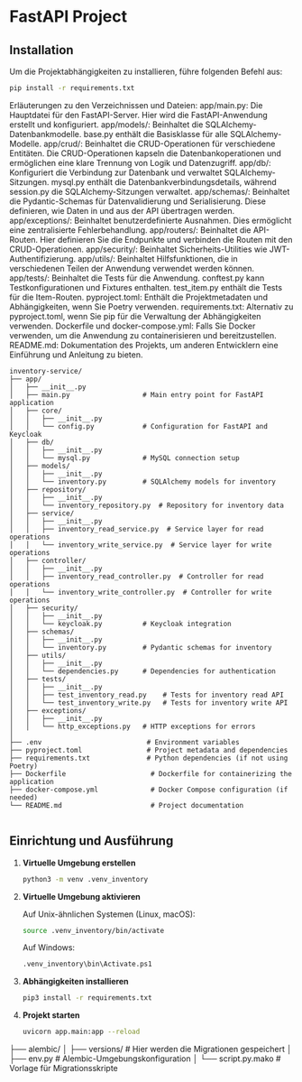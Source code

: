 # FastAPI Project

## Installation

Um die Projektabhängigkeiten zu installieren, führe folgenden Befehl aus:

```bash
pip install -r requirements.txt

```

Erläuterungen zu den Verzeichnissen und Dateien:
app/main.py: Die Hauptdatei für den FastAPI-Server. Hier wird die FastAPI-Anwendung erstellt und konfiguriert.
app/models/: Beinhaltet die SQLAlchemy-Datenbankmodelle. base.py enthält die Basisklasse für alle SQLAlchemy-Modelle.
app/crud/: Beinhaltet die CRUD-Operationen für verschiedene Entitäten. Die CRUD-Operationen kapseln die Datenbankoperationen und ermöglichen eine klare Trennung von Logik und Datenzugriff.
app/db/: Konfiguriert die Verbindung zur Datenbank und verwaltet SQLAlchemy-Sitzungen. mysql.py enthält die Datenbankverbindungsdetails, während session.py die SQLAlchemy-Sitzungen verwaltet.
app/schemas/: Beinhaltet die Pydantic-Schemas für Datenvalidierung und Serialisierung. Diese definieren, wie Daten in und aus der API übertragen werden.
app/exceptions/: Beinhaltet benutzerdefinierte Ausnahmen. Dies ermöglicht eine zentralisierte Fehlerbehandlung.
app/routers/: Beinhaltet die API-Routen. Hier definieren Sie die Endpunkte und verbinden die Routen mit den CRUD-Operationen.
app/security/: Beinhaltet Sicherheits-Utilities wie JWT-Authentifizierung.
app/utils/: Beinhaltet Hilfsfunktionen, die in verschiedenen Teilen der Anwendung verwendet werden können.
app/tests/: Beinhaltet die Tests für die Anwendung. conftest.py kann Testkonfigurationen und Fixtures enthalten. test_item.py enthält die Tests für die Item-Routen.
pyproject.toml: Enthält die Projektmetadaten und Abhängigkeiten, wenn Sie Poetry verwenden.
requirements.txt: Alternativ zu pyproject.toml, wenn Sie pip für die Verwaltung der Abhängigkeiten verwenden.
Dockerfile und docker-compose.yml: Falls Sie Docker verwenden, um die Anwendung zu containerisieren und bereitzustellen.
README.md: Dokumentation des Projekts, um anderen Entwicklern eine Einführung und Anleitung zu bieten.

```plaintext
inventory-service/
├── app/
│   ├── __init__.py
│   ├── main.py                  # Main entry point for FastAPI application
│   ├── core/
│   │   ├── __init__.py
│   │   └── config.py            # Configuration for FastAPI and Keycloak
│   ├── db/
│   │   ├── __init__.py
│   │   └── mysql.py             # MySQL connection setup
│   ├── models/
│   │   ├── __init__.py
│   │   └── inventory.py         # SQLAlchemy models for inventory
│   ├── repository/
│   │   ├── __init__.py
│   │   └── inventory_repository.py  # Repository for inventory data
│   ├── service/
│   │   ├── __init__.py
│   │   ├── inventory_read_service.py  # Service layer for read operations
│   │   └── inventory_write_service.py  # Service layer for write operations
│   ├── controller/
│   │   ├── __init__.py
│   │   ├── inventory_read_controller.py  # Controller for read operations
│   │   └── inventory_write_controller.py  # Controller for write operations
│   ├── security/
│   │   ├── __init__.py
│   │   └── keycloak.py          # Keycloak integration
│   ├── schemas/
│   │   ├── __init__.py
│   │   └── inventory.py         # Pydantic schemas for inventory
│   ├── utils/
│   │   ├── __init__.py
│   │   └── dependencies.py      # Dependencies for authentication
│   ├── tests/
│   │   ├── __init__.py
│   │   ├── test_inventory_read.py    # Tests for inventory read API
│   │   └── test_inventory_write.py   # Tests for inventory write API
│   ├── exceptions/
│   │   ├── __init__.py
│   │   └── http_exceptions.py   # HTTP exceptions for errors
│
├── .env                          # Environment variables
├── pyproject.toml                # Project metadata and dependencies
├── requirements.txt              # Python dependencies (if not using Poetry)
├── Dockerfile                     # Dockerfile for containerizing the application
├── docker-compose.yml             # Docker Compose configuration (if needed)
└── README.md                      # Project documentation


```

## Einrichtung und Ausführung

1. **Virtuelle Umgebung erstellen**

    ```bash
    python3 -m venv .venv_inventory
    ```

2. **Virtuelle Umgebung aktivieren**

   Auf Unix-ähnlichen Systemen (Linux, macOS):

    ```bash
    source .venv_inventory/bin/activate
    ```

   Auf Windows:

    ```bash
    .venv_inventory\bin\Activate.ps1
    ```

3. **Abhängigkeiten installieren**

    ```bash
    pip3 install -r requirements.txt
    ```

4. **Projekt starten**

    ```bash
    uvicorn app.main:app --reload
    ```


├── alembic/
│   ├── versions/                # Hier werden die Migrationen gespeichert
│   ├── env.py                   # Alembic-Umgebungskonfiguration
│   └── script.py.mako           # Vorlage für Migrationsskripte
